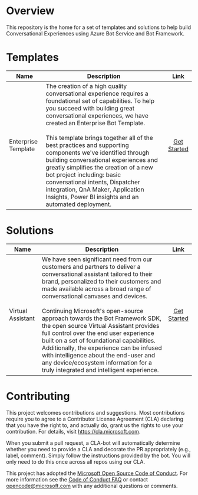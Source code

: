 # Overview

This repository is the home for a set of templates and solutions to help build Conversational Experiences using Azure Bot Service and Bot Framework.

# Templates

Name | Description | Link
------------ | ------------- | :-----------:
Enterprise Template | The creation of a high quality conversational experience requires a foundational set of capabilities. To help you succeed with building great conversational experiences, we have created an Enterprise Bot Template. <br /> <br />This template brings together all of the best practices and supporting components we've identified through building conversational experiences and greatly simplifies the creation of a new bot project including: basic conversational intents, Dispatcher integration, QnA Maker, Application Insights, Power BI insights and an automated deployment. | [Get Started](./templates/Enterprise-Template/README.md)

# Solutions

Name | Description | Link 
------------ | ------------- | :-----------:
Virtual Assistant | We have seen significant need from our customers and partners to deliver a conversational assistant tailored to their brand, personalized to their customers and made available across a broad range of conversational canvases and devices. <br /> <br /> Continuing Microsoft's open-source approach towards the Bot Framework SDK, the open source Virtual Assistant provides full control over the end user experience built on a set of foundational capabilities. Additionally, the experience can be infused with intelligence about the end-user and any device/ecosystem information for a truly integrated and intelligent experience.  | [Get Started](./solutions/Virtual-Assistant/docs/README.md)

# Contributing

This project welcomes contributions and suggestions.  Most contributions require you to agree to a
Contributor License Agreement (CLA) declaring that you have the right to, and actually do, grant us
the rights to use your contribution. For details, visit https://cla.microsoft.com.

When you submit a pull request, a CLA-bot will automatically determine whether you need to provide
a CLA and decorate the PR appropriately (e.g., label, comment). Simply follow the instructions
provided by the bot. You will only need to do this once across all repos using our CLA.

This project has adopted the [Microsoft Open Source Code of Conduct](https://opensource.microsoft.com/codeofconduct/).
For more information see the [Code of Conduct FAQ](https://opensource.microsoft.com/codeofconduct/faq/) or
contact [opencode@microsoft.com](mailto:opencode@microsoft.com) with any additional questions or comments.
